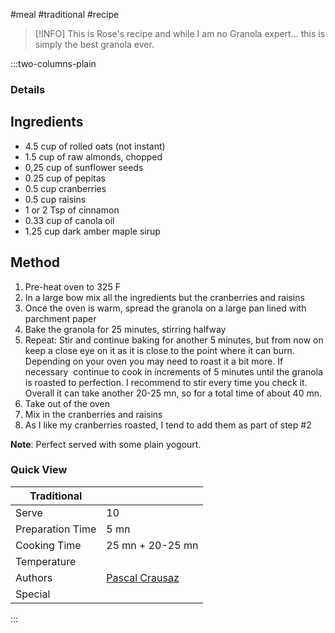 #meal #traditional #recipe

> [!INFO]
> This is Rose's recipe and while I am no Granola expert... this is simply the best granola ever.

:::two-columns-plain

### Details
## Ingredients

- 4.5 cup of rolled oats (not instant)
- 1.5 cup of raw almonds, chopped
- 0,25 cup of sunflower seeds
- 0.25 cup of pepitas
- 0.5 cup cranberries
- 0.5 cup raisins
- 1 or 2 Tsp of cinnamon
- 0.33 cup of canola oil
- 1.25 cup dark amber maple sirup


## Method

1. Pre-heat oven to 325 F
2. In a large bow mix all the ingredients but the cranberries and raisins
3. Once the oven is warm, spread the granola on a large pan lined with parchment paper
4. Bake the granola for 25 minutes, stirring halfway
5. Repeat: Stir and continue baking for another 5 minutes, but from now on keep a close eye on it as it is close to the point where it can burn. Depending on your oven you may need to roast it a bit more. If necessary  continue to cook in increments of 5 minutes until the granola is roasted to perfection. I recommend to stir every time you check it. Overall it can take another 20-25 mn, so for a total time of about 40 mn.
6. Take out of the oven
7. Mix in the cranberries and raisins
  1. As I like my cranberries roasted, I tend to add them as part of step #2

**Note**: Perfect served with some plain yogourt.



### Quick View
| Traditional      |                                                |
| ---------------- | ---------------------------------------------- |
| Serve            | 10                                             |
| Preparation Time | 5 mn                                           |
| Cooking Time     | 25 mn + 20-25 mn                               |
| Temperature      |                                                |
| Authors          | [Pascal Crausaz](mailto:pascal@askpascal.com)  |
| Special          |                                                |

:::

